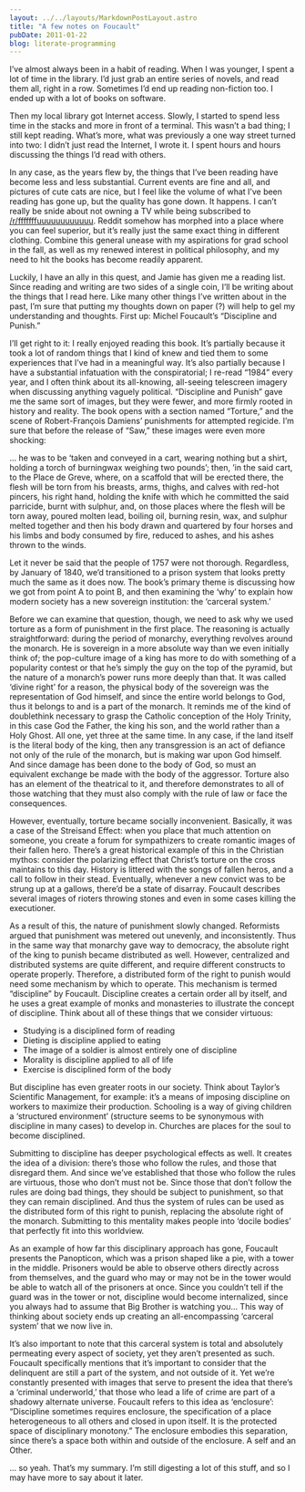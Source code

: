 ```yaml
---
layout: ../../layouts/MarkdownPostLayout.astro
title: "A few notes on Foucault"
pubDate: 2011-01-22
blog: literate-programming
---
```


I’ve almost always been in a habit of reading. When I was younger, I spent a lot of time in the library. I’d just grab an entire series of novels, and read them all, right in a row. Sometimes I’d end up reading non-fiction too. I ended up with a lot of books on software.

Then my local library got Internet access. Slowly, I started to spend less time in the stacks and more in front of a terminal. This wasn’t a bad thing; I still kept reading. What’s more, what was previously a one way street turned into two: I didn’t just read the Internet, I wrote it. I spent hours and hours discussing the things I’d read with others.

In any case, as the years flew by, the things that I’ve been reading have become less and less substantial. Current events are fine and all, and pictures of cute cats are nice, but I feel like the volume of what I’ve been reading has gone up, but the quality has gone down. It happens. I can’t really be snide about not owning a TV while being subscribed to [/r/fffffffuuuuuuuuuuuu](http://www.reddit.com/r/fffffffuuuuuuuuuuuu). Reddit somehow has morphed into a place where you can feel superior, but it’s really just the same exact thing in different clothing. Combine this general unease with my aspirations for grad school in the fall, as well as my renewed interest in political philosophy, and my need to hit the books has become readily apparent.

Luckily, I have an ally in this quest, and Jamie has given me a reading list. Since reading and writing are two sides of a single coin, I’ll be writing about the things that I read here. Like many other things I’ve written about in the past, I’m sure that putting my thoughts down on paper (?) will help to gel my understanding and thoughts. First up: Michel Foucault’s “Discipline and Punish.”

I’ll get right to it: I really enjoyed reading this book. It’s partially because it took a lot of random things that I kind of knew and tied them to some experiences that I’ve had in a meaningful way. It’s also partially because I have a substantial infatuation with the conspiratorial; I re-read “1984” every year, and I often think about its all-knowing, all-seeing telescreen imagery when discussing anything vaguely political. “Discipline and Punish” gave me the same sort of images, but they were fewer, and more firmly rooted in history and reality. The book opens with a section named “Torture,” and the scene of Robert-François Damiens’ punishments for attempted regicide. I’m sure that before the release of “Saw,” these images were even more shocking:

… he was to be ‘taken and conveyed in a cart, wearing nothing but a shirt, holding a torch of burningwax weighing two pounds’; then, ’in the said cart, to the Place de Greve, where, on a scaffold that will be erected there, the flesh will be torn from his breasts, arms, thighs, and calves with red-hot pincers, his right hand, holding the knife with which he committed the said parricide, burnt with sulphur, and, on those places where the flesh will be torn away, poured molten lead, boiling oil, burning resin, wax, and sulphur melted together and then his body drawn and quartered by four horses and his limbs and body consumed by fire, reduced to ashes, and his ashes thrown to the winds.

Let it never be said that the people of 1757 were not thorough. Regardless, by January of 1840, we’d transitioned to a prison system that looks pretty much the same as it does now. The book’s primary theme is discussing how we got from point A to point B, and then examining the ‘why’ to explain how modern society has a new sovereign institution: the ‘carceral system.’

Before we can examine that question, though, we need to ask why we used torture as a form of punishment in the first place. The reasoning is actually straightforward: during the period of monarchy, everything revolves around the monarch. He is sovereign in a more absolute way than we even initially think of; the pop-culture image of a king has more to do with something of a popularity contest or that he’s simply the guy on the top of the pyramid, but the nature of a monarch’s power runs more deeply than that. It was called ‘divine right’ for a reason, the physical body of the sovereign was the representation of God himself, and since the entire world belongs to God, thus it belongs to and is a part of the monarch. It reminds me of the kind of doublethink necessary to grasp the Catholic conception of the Holy Trinity, in this case God the Father, the king his son, and the world rather than a Holy Ghost. All one, yet three at the same time. In any case, if the land itself is the literal body of the king, then any transgression is an act of defiance not only of the rule of the monarch, but is making war upon God himself. And since damage has been done to the body of God, so must an equivalent exchange be made with the body of the aggressor. Torture also has an element of the theatrical to it, and therefore demonstrates to all of those watching that they must also comply with the rule of law or face the consequences.

However, eventually, torture became socially inconvenient. Basically, it was a case of the Streisand Effect: when you place that much attention on someone, you create a forum for sympathizers to create romantic images of their fallen hero. There’s a great historical example of this in the Christian mythos: consider the polarizing effect that Christ’s torture on the cross maintains to this day. History is littered with the songs of fallen heros, and a call to follow in their stead. Eventually, whenever a new convict was to be strung up at a gallows, there’d be a state of disarray. Foucault describes several images of rioters throwing stones and even in some cases killing the executioner.

As a result of this, the nature of punishment slowly changed. Reformists argued that punishment was metered out unevenly, and inconsistently. Thus in the same way that monarchy gave way to democracy, the absolute right of the king to punish became distributed as well. However, centralized and distributed systems are quite different, and require different constructs to operate properly. Therefore, a distributed form of the right to punish would need some mechanism by which to operate. This mechanism is termed “discipline” by Foucault. Discipline creates a certain order all by itself, and he uses a great example of monks and monasteries to illustrate the concept of discipline. Think about all of these things that we consider virtuous:

- Studying is a disciplined form of reading
- Dieting is discipline applied to eating
- The image of a soldier is almost entirely one of discipline
- Morality is discipline applied to all of life
- Exercise is disciplined form of the body

But discipline has even greater roots in our society. Think about Taylor’s Scientific Management, for example: it’s a means of imposing discipline on workers to maximize their production. Schooling is a way of giving children a ‘structured environment’ (structure seems to be synonymous with discipline in many cases) to develop in. Churches are places for the soul to become disciplined.

Submitting to discipline has deeper psychological effects as well. It creates the idea of a division: there’s those who follow the rules, and those that disregard them. And since we’ve established that those who follow the rules are virtuous, those who don’t must not be. Since those that don’t follow the rules are doing bad things, they should be subject to punishment, so that they can remain disciplined. And thus the system of rules can be used as the distributed form of this right to punish, replacing the absolute right of the monarch. Submitting to this mentality makes people into ‘docile bodies’ that perfectly fit into this worldview.

As an example of how far this disciplinary approach has gone, Foucault presents the Panopticon, which was a prison shaped like a pie, with a tower in the middle. Prisoners would be able to observe others directly across from themselves, and the guard who may or may not be in the tower would be able to watch all of the prisoners at once. Since you couldn’t tell if the guard was in the tower or not, discipline would become internalized, since you always had to assume that Big Brother is watching you… This way of thinking about society ends up creating an all-encompassing ‘carceral system’ that we now live in.

It’s also important to note that this carceral system is total and absolutely permeating every aspect of society, yet they aren’t presented as such. Foucault specifically mentions that it’s important to consider that the delinquent are still a part of the system, and not outside of it. Yet we’re constantly presented with images that serve to present the idea that there’s a ‘criminal underworld,’ that those who lead a life of crime are part of a shadowy alternate universe. Foucault refers to this idea as ‘enclosure’: “Discipline sometimes requires enclosure, the specification of a place heterogeneous to all others and closed in upon itself. It is the protected space of disciplinary monotony.” The enclosure embodies this separation, since there’s a space both within and outside of the enclosure. A self and an Other.

… so yeah. That’s my summary. I’m still digesting a lot of this stuff, and so I may have more to say about it later.
